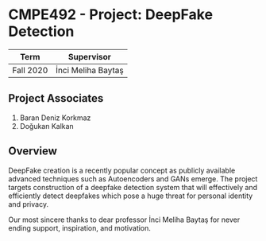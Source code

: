 # CMPE492 - Project: DeepFake Detection
| Term | Supervisor |
| --- | --- |
| Fall 2020  | İnci Meliha Baytaş |

## Project Associates

1. Baran Deniz Korkmaz
2. Doğukan Kalkan



## Overview

DeepFake creation is a recently popular concept as publicly available advanced techniques such as Autoencoders and GANs emerge. The project targets construction of a deepfake detection system that will effectively and efficiently detect deepfakes which pose a huge threat for personal identity and privacy.



Our most sincere thanks to dear professor İnci Meliha Baytaş for never ending support, inspiration, and motivation.

